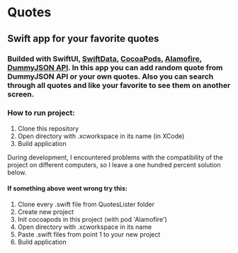 # Quotes
## Swift app for your favorite quotes 

### Builded with SwiftUI, [SwiftData](https://developer.apple.com/xcode/swiftdata/), [CocoaPods](https://cocoapods.org/), [Alamofire](https://github.com/Alamofire/Alamofire), [DummyJSON API](https://dummyjson.com/docs/quotes). In this app you can add random quote from DummyJSON API or your own quotes. Also you can search through all quotes and like your favorite to see them on another screen.

### How to run project:
1. Clone this repository
2. Open directory with .xcworkspace in its name (in XCode)
3. Build application

During development, I encountered problems with the compatibility of the project on different computers, so I leave a one hundred percent solution below.

#### If something above went wrong try this:
1. Clone every .swift file from QuotesLister folder
2. Create new project
3. Init cocoapods in this project (with pod 'Alamofire')
4. Open directory with .xcworkspace in its name 
5. Paste .swift files from point 1 to your new project
6. Build application
